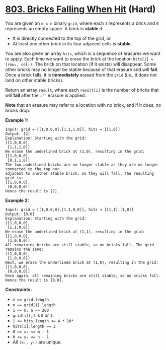 # [803. Bricks Falling When Hit][link] (Hard)

[link]: https://leetcode.com/problems/bricks-falling-when-hit/

You are given an `m x n` binary `grid`, where each `1` represents a brick and `0` represents an
empty space. A brick is **stable** if:

- It is directly connected to the top of the grid, or
- At least one other brick in its four adjacent cells is **stable**.

You are also given an array `hits`, which is a sequence of erasures we want to apply. Each time we
want to erase the brick at the location `hits[i] = (rowᵢ, colᵢ)`. The brick on that location (if it
exists) will disappear. Some other bricks may no longer be stable because of that erasure and will
**fall**. Once a brick falls, it is **immediately** erased from the `grid` (i.e., it does not land
on other stable bricks).

Return an array  `result`, where each  `result[i]` is the number of bricks that will **fall** after
the  `iᵗʰ` erasure is applied.

**Note** that an erasure may refer to a location with no brick, and if it does, no bricks drop.

**Example 1:**

```
Input: grid = [[1,0,0,0],[1,1,1,0]], hits = [[1,0]]
Output: [2]
Explanation: Starting with the grid:
[[1,0,0,0],
 [1,1,1,0]]
We erase the underlined brick at (1,0), resulting in the grid:
[[1,0,0,0],
 [0,1,1,0]]
The two underlined bricks are no longer stable as they are no longer connected to the top nor
adjacent to another stable brick, so they will fall. The resulting grid is:
[[1,0,0,0],
 [0,0,0,0]]
Hence the result is [2].
```

**Example 2:**

```
Input: grid = [[1,0,0,0],[1,1,0,0]], hits = [[1,1],[1,0]]
Output: [0,0]
Explanation: Starting with the grid:
[[1,0,0,0],
 [1,1,0,0]]
We erase the underlined brick at (1,1), resulting in the grid:
[[1,0,0,0],
 [1,0,0,0]]
All remaining bricks are still stable, so no bricks fall. The grid remains the same:
[[1,0,0,0],
 [1,0,0,0]]
Next, we erase the underlined brick at (1,0), resulting in the grid:
[[1,0,0,0],
 [0,0,0,0]]
Once again, all remaining bricks are still stable, so no bricks fall.
Hence the result is [0,0].
```

**Constraints:**

- `m == grid.length`
- `n == grid[i].length`
- `1 <= m, n <= 200`
- `grid[i][j]` is `0` or `1`.
- `1 <= hits.length <= 4 * 10⁴`
- `hits[i].length == 2`
- `0 <= xᵢ <= m - 1`
- `0 <= yᵢ <= n - 1`
- All `(xᵢ, yᵢ)` are unique.
